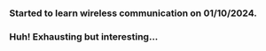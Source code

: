 ### Started to learn wireless communication on 01/10/2024.  
### Huh! Exhausting but interesting...
